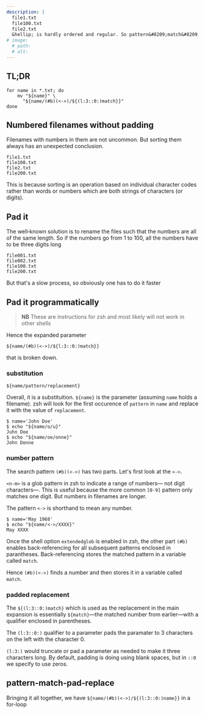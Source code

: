 ```yaml
---
description: |
  file1.txt
  file100.txt
  file2.txt
  &hellip; is hardly ordered and regular. So pattern&#8209;match&#8209;pad&#8209;replace.
# image:
  # path:
  # alt:
---
```


## TL;DR

```shell
for name in *.txt; do
    mv "${name}" \
      "${name/(#b)(<->)/${(l:3::0:)match}}"
done
```

## Numbered filenames without padding

Filenames with numbers in them are not uncommon. But sorting them always
has an unexpected conclusion.

```
file1.txt
file100.txt
file2.txt
file200.txt
```

This is because sorting is an operation based on individual
character codes rather than words or numbers which are both
strings of characters (or digits).

## Pad it

The well&#8209;known solution is to rename the files such that
the numbers are all of the same length. So if the numbers
go from 1 to 100, all the numbers have to be three digits
long

```
file001.txt
file002.txt
file100.txt
file200.txt
```

But that's a slow process, so obviously one has to do it
faster

## Pad it programmatically

> **NB** These are instructions for zsh and most likely will
> not work in other shells

Hence the expanded parameter
```shell
${name/(#b)(<->)/${l:3::0:)match}}
```
that is broken down.

### substitution
```shell
${name/pattern/replacement}
```
Overall, it is a substituition. `${name}` is the parameter
(assuming `name` holds a filename). zsh will look for
the first occurence of `pattern`
in `name` and replace it with the value of `replacement`.

```console
$ name='John Doe'
$ echo "${name/o/u}"
Juhn Doe
$ echo "${name/oe/onne}"
John Donne
```

### number pattern
The search pattern `(#b)(<->)` has two parts. Let's first look at the
`<->`.

`<n-m>` is a glob pattern in zsh to indicate a range of numbers&mdash;
not digit characters&mdash;. This is useful because the more common `[0-9]`
pattern only matches one digit. But numbers in filenames are longer.

The pattern `<->` is shorthand to mean any number.

```console
$ name='May 1968'
$ echo "${name/<->/XXXX}"
May XXXX
```

Once the shell option `extendedglob` is enabled in zsh, the other part `(#b)`
enables back-referencing for all subsequent patterns
enclosed in parantheses. Back-referencing stores the matched pattern in a
variable called `match`.

Hence `(#b)(<->)` finds a number and then stores it in a variable called
`match`.

### padded replacement
The `${(l:3::0:)match}` which is used as the replacement in the main expansion
is essentially `${match}`&mdash;the matched number from earlier&mdash;with a
qualifier enclosed in parentheses.

The `(l:3::0:)` qualifier to a parameter pads the paramater to 3 characters on the left
with the character 0.

`(l:3:)` would truncate or pad a parameter as needed to make it three characters long.
By default, padding is doing using blank spaces, but in `::0` we specify to use zeros.

## pattern&#8209;match&#8209;pad&#8209;replace

Bringing it all together, we have
`${name/(#b)(<->)/${(l:3::0:)name}}` in a for-loop


